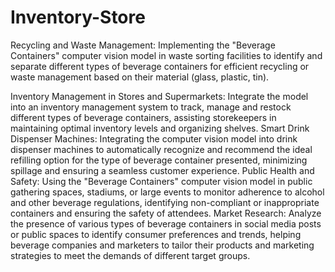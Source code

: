 # Inventory-Store

 Recycling and Waste Management: Implementing the "Beverage Containers" computer vision model in waste sorting facilities to identify and separate different types of beverage containers for efficient recycling or waste management based on their material (glass, plastic, tin).

Inventory Management in Stores and Supermarkets: Integrate the model into an inventory management system to track, manage and restock different types of beverage containers, assisting storekeepers in maintaining optimal inventory levels and organizing shelves.
Smart Drink Dispenser Machines: Integrating the computer vision model into drink dispenser machines to automatically recognize and recommend the ideal refilling option for the type of beverage container presented, minimizing spillage and ensuring a seamless customer experience.
Public Health and Safety: Using the "Beverage Containers" computer vision model in public gathering spaces, stadiums, or large events to monitor adherence to alcohol and other beverage regulations, identifying non-compliant or inappropriate containers and ensuring the safety of attendees.
Market Research: Analyze the presence of various types of beverage containers in social media posts or public spaces to identify consumer preferences and trends, helping beverage companies and marketers to tailor their products and marketing strategies to meet the demands of different target groups.
